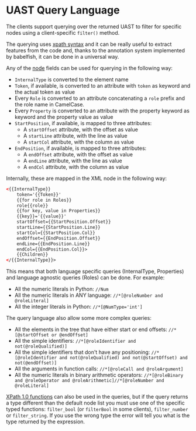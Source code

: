 # UAST Query Language

The clients support querying over the returned UAST to filter for specific
nodes using a client-specific `filter()` method.

The querying uses [xpath syntax](https://www.w3.org/TR/xpath/) and it can be
really useful to extract features from the code and, thanks to the annotation
system implemented by babelfish, it can be done in a universal way.

Any of the [node](https://godoc.org/github.com/bblfsh/sdk/uast#Node) fields can
be used for querying in the following way:

- `InternalType` is converted to the element name
- `Token`, if available, is converted to an attribute with `token` as keyword and the actual token as value
- Every `Role` is converted to an attribute concatenating a `role` prefix and the role name in CamelCase.
- Every `Property` is converted to an attribute with the property keyword as keyword and the property value as value
- `StartPosition`, if available, is mapped to three attributes:
  - A `startOffset` attribute, with the offset as value
  - A `startLine` attribute, with the line as value
  - A `startCol` attribute, with the column as value
- `EndPosition`, if available, is mapped to three attributes:
  - A `endOffset` attribute, with the offset as value
  - A `endLine` attribute, with the line as value
  - A `endCol` attribute, with the column as value

Internally, these are mapped in the XML node in the following way:

```xml
<{{InternalType}}
    token='{{Token}}'
    {{for role in Roles}}
    role{{role}}
    {{for key, value in Properties}}
    {{key}}='{{value}}'
    startOffset={{StartPosition.Offset}}
    startLine={{StartPosition.Line}}
    startCol={{StartPosition.Col}}
    endOffset={{EndPosition.Offset}}
    endLine={{EndPosition.Line}}
    endCol={{EndPosition.Col}}>
    {{Children}}
</{{InternalType}}>
```

This means that both language specific queries (InternalType, Properties) and language agnostic queries (Roles) can be done. For example:

- All the numeric literals in Python: `//Num`
- All the numeric literals in ANY language: `//*[@roleNumber and @roleLiteral]`
- All the integer literals in Python: `//*[@NumType='int']`

The query language also allow some more complex queries:

- All the elements in the tree that have either start or end offsets: `//*[@startOffset or @endOffset]`
- All the simple identifiers: `//*[@roleIdentifier and not(@roleQualified)]`
- All the simple identifiers that don't have any positioning: `//*[@roleIdentifier and not(@roleQualified) and not(@startOffset) and not(@endOffset)]`
- All the arguments in function calls: `//*[@roleCall and @roleArgument]`
- All the numeric literals in binary arithmetic operators: `//*[@roleBinary and @roleOperator and @roleArithmetic]//*[@roleNumber and @roleLiteral]`

[XPath 1.0 functions](https://developer.mozilla.org/en-US/docs/Web/XPath/Functions) can also be used in the queries, but
if the query returns a type different than the default node list you must use
one of the specific typed functions: `filter_bool` (or `filterBool` in some
clients), `filter_number` or `filter_string`. If you use the wrong type the
error will tell you what is the type returned by the expression.

